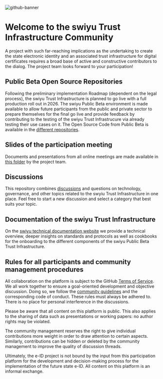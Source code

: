 ![github-banner](https://github.com/swiyu-admin-ch/swiyu-admin-ch.github.io/blob/main/assets/images/github-banner.jpg)

# Welcome to the swiyu Trust Infrastructure Community

A project with such far-reaching implications as the undertaking to create the state electronic identity and an associated trust infrastructure for digital certificates requires a broad base of active and constructive contributors to the dialog. The project team looks forward to your participation!

## Public Beta Open Source Repositories

Following the preliminary implementation Roadmap (dependent on the legal process), the swiyu Trust Infrastructure is planned to go live with a full production roll out in 2026. The swiyu Public Beta environment is made available to allow future participants from the public and private sector to prepare themselves for the final go live and provide feedback by contributing to the testing of the swiyu Trust Infrastrucure via already testing their use cases on it. The Open Source Code from Public Beta is available in the [different repositories](https://github.com/orgs/swiyu-admin-ch/repositories).

## Slides of the participation meeting

Documents and presentations from all online meetings are made available in [this folder](https://github.com/swiyu-admin-ch/community/tree/main/meetings) by the project team. 

## Discussions

This repository combines [discussions](https://github.com/swiyu-admin-ch/community/discussions) and questions on technology, governance, and other topics related to the swyiu Trust Infrastructure in one place. Feel free to start a new discussion and select a category that best suits your topic.

## Documentation of the swiyu Trust Infrastructure

On the [swiyu technical documentation website](https://swiyu-admin-ch.github.io/) we provide a technical overview, deeper insights on standards and protocols as well as cookbooks for the onboarding to the different components of the swiyu Public Beta Trust Infrastructure.

## Rules for all participants and community management procedures

All collaboration on the platform is subject to the GitHub [Terms of Service](https://docs.github.com/en/site-policy/github-terms/github-terms-of-service). We all work together to ensure a goal-oriented development and objective discussion. Doing so, we follow the [community guidelines](https://docs.github.com/en/site-policy/github-terms/github-community-guidelines) and the corresponding code of conduct. These rules must always be adhered to. There is no place for personal interference in the discussions.

Please be aware that all content on this platform is public. This also applies to the sharing of data such as presentations or working papers: no author rights may be violated.

The community management reserves the right to give individual contributions more weight in order to draw attention to certain aspects. Similarly, contributions can be hidden or deleted by the community management to improve the quality of discussion threads.

Ultimately, the e-ID project is not bound by the input from this participation platform for the development and decision-making process for the implementation of the future state e-ID. All content on this platform is an informal exchange.

